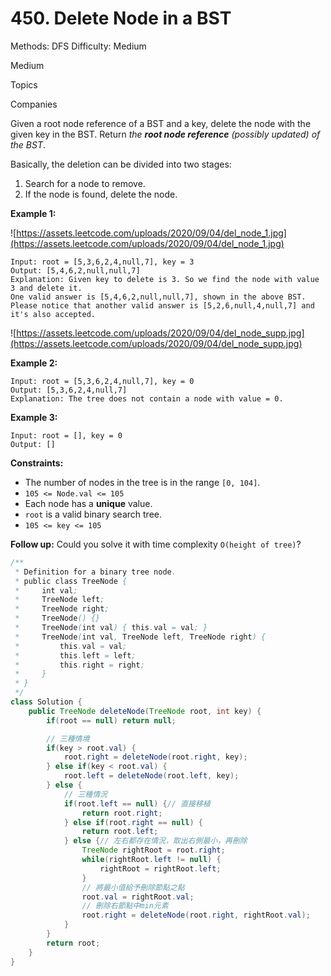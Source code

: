 # 450. Delete Node in a BST

Methods: DFS
Difficulty: Medium

Medium

Topics

Companies

Given a root node reference of a BST and a key, delete the node with the given key in the BST. Return *the **root node reference** (possibly updated) of the BST*.

Basically, the deletion can be divided into two stages:

1. Search for a node to remove.
2. If the node is found, delete the node.

**Example 1:**

![https://assets.leetcode.com/uploads/2020/09/04/del_node_1.jpg](https://assets.leetcode.com/uploads/2020/09/04/del_node_1.jpg)

```
Input: root = [5,3,6,2,4,null,7], key = 3
Output: [5,4,6,2,null,null,7]
Explanation: Given key to delete is 3. So we find the node with value 3 and delete it.
One valid answer is [5,4,6,2,null,null,7], shown in the above BST.
Please notice that another valid answer is [5,2,6,null,4,null,7] and it's also accepted.

```

![https://assets.leetcode.com/uploads/2020/09/04/del_node_supp.jpg](https://assets.leetcode.com/uploads/2020/09/04/del_node_supp.jpg)

**Example 2:**

```
Input: root = [5,3,6,2,4,null,7], key = 0
Output: [5,3,6,2,4,null,7]
Explanation: The tree does not contain a node with value = 0.

```

**Example 3:**

```
Input: root = [], key = 0
Output: []

```

**Constraints:**

- The number of nodes in the tree is in the range `[0, 104]`.
- `105 <= Node.val <= 105`
- Each node has a **unique** value.
- `root` is a valid binary search tree.
- `105 <= key <= 105`

**Follow up:** Could you solve it with time complexity `O(height of tree)`?

```java
/**
 * Definition for a binary tree node.
 * public class TreeNode {
 *     int val;
 *     TreeNode left;
 *     TreeNode right;
 *     TreeNode() {}
 *     TreeNode(int val) { this.val = val; }
 *     TreeNode(int val, TreeNode left, TreeNode right) {
 *         this.val = val;
 *         this.left = left;
 *         this.right = right;
 *     }
 * }
 */
class Solution {
    public TreeNode deleteNode(TreeNode root, int key) {
        if(root == null) return null;

        // 三種情境
        if(key > root.val) {
            root.right = deleteNode(root.right, key);
        } else if(key < root.val) {
            root.left = deleteNode(root.left, key);
        } else {
            // 三種情況
            if(root.left == null) {// 直接移植
                return root.right;
            } else if(root.right == null) {
                return root.left;
            } else {// 左右都存在情況，取出右側最小，再刪除
                TreeNode rightRoot = root.right;
                while(rightRoot.left != null) {
                    rightRoot = rightRoot.left;
                }
                // 將最小值給予刪除節點之點
                root.val = rightRoot.val;
                // 刪除右節點中min元素
                root.right = deleteNode(root.right, rightRoot.val);
            }
        }
        return root;
    }
}
```